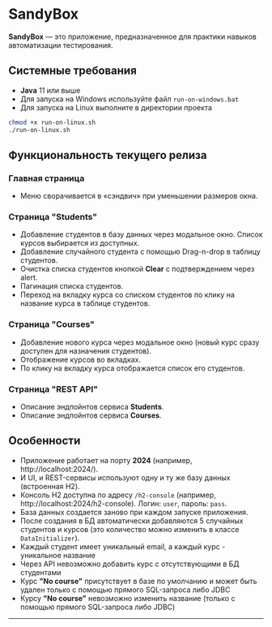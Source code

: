 # SandyBox

**SandyBox** — это приложение, предназначенное для практики навыков автоматизации тестирования.

## Системные требования

- **Java** 11 или выше
- Для запуска на Windows используйте файл `run-on-windows.bat`
- Для запуска на Linux выполните в директории проекта

```bash
chmod +x run-on-linux.sh
./run-on-linux.sh
```

## Функциональность текущего релиза

### Главная страница
- Меню сворачивается в «сэндвич» при уменьшении размеров окна.

### Страница "Students"
- Добавление студентов в базу данных через модальное окно. Список курсов выбирается из доступных.
- Добавление случайного студента с помощью Drag-n-drop в таблицу студентов.
- Очистка списка студентов кнопкой **Clear** с подтверждением через alert.
- Пагинация списка студентов.
- Переход на вкладку курса со списком студентов по клику на название курса в таблице студентов.

### Страница "Courses"
- Добавление нового курса через модальное окно (новый курс сразу доступен для назначения студентов).
- Отображение курсов во вкладках.
- По клику на вкладку курса отображается список его студентов.

### Страница "REST API"
- Описание эндпойнтов сервиса **Students**.
- Описание эндпойнтов сервиса **Courses**.

## Особенности
- Приложение работает на порту **2024** (например, http://localhost:2024/).
- И UI, и REST-сервисы используют одну и ту же базу данных (встроенная H2).
- Консоль H2 доступна по адресу `/h2-console` (например, http://localhost:2024/h2-console). Логин: `user`, пароль: `pass`.
- База данных создается заново при каждом запуске приложения.
- После создания в БД автоматически добавляются 5 случайных студентов и курсов (это количество можно изменить в классе `DataInitializer`).
- Каждый студент имеет уникальный email, а каждый курс - уникальное название
- Через API невозможно добавить курс с отсутствующими в БД студентами
- Курс **"No course"** присутствует в базе по умолчанию и может быть удален только с помощью прямого SQL-запроса либо JDBC
- Курсу **"No course"** невозможно изменить название (только с помощью прямого SQL-запроса либо JDBC)

---
